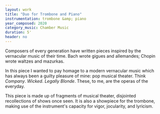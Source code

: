 ```yaml
---
layout: work
title: "Duo for Trombone and Piano"
instrumentation: trombone &amp; piano
year_composed: 2020
category_music: Chamber Music
duration: 5'
header: no
---
```


<p class="teaser">Composers of every generation have written pieces inspired by the vernacular music of their time. Bach wrote gigues and allemandes; Chopin wrote waltzes and mazurkas.</p>

In this piece I wanted to pay homage to a modern vernacular music which has always been a guilty pleasure of mine: pop musical theater. Think _Company_. _Wicked_. _Legally Blonde_. These, to me, are the operas of the everyday.

This piece is made up of fragments of musical theater, disjointed recollections of shows once seen. It is also a showpiece for the trombone, making use of the instrument's capacity for vigor, jocularity, and lyricism.